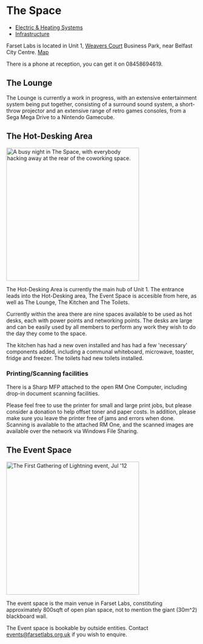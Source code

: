 The Space
=========

 - [Electric & Heating Systems](The_Space/Electric_&_Heating_Systems.md)
 - [Infrastructure](The_Space/Infrastructure.md)

Farset Labs is located in Unit 1, [Weavers Court](http://www.weaverscourt.com/)
Business Park, near Belfast City Centre. [Map](http://g.co/maps/34gn8)

There is a phone at reception, you can get it on 08458694619.

The Lounge
----------

The Lounge is currently a work in progress, with an extensive entertainment
system being put together, consisting of a surround sound system, a short-throw
projector and an extensive range of retro games consoles, from a Sega Mega
Drive to a Nintendo Gamecube.

The Hot-Desking Area
--------------------

<img src="http://wiki.farsetlabs.org.uk/w/images/d/df/Rear_of_coworking_space.jpg" alt="A busy night in The Space, with everybody hacking away at the rear of the coworking space." style="width: 350px;"/>

The Hot-Desking Area is currently the main hub of Unit 1. The entrance leads
into the Hot-Desking area, The Event Space is accesible from here, as well as
The Lounge, The Kitchen and The Toilets.

Currently within the area there are nine spaces available to be used as hot
desks, each with power points and networking points. The desks are large and
can be easily used by all members to perform any work they wish to do the day
they come to the space.

The kitchen has had a new oven installed and has had a few 'necessary'
components added, including a communal whiteboard, microwave, toaster, fridge
and freezer. The toilets had new toilets installed.

### Printing/Scanning facilities

There is a Sharp MFP attached to the open RM One Computer, including drop-in
document scanning facilities.

Please feel free to use the printer for small and large print jobs, but please
consider a donation to help offset toner and paper costs. In addition, please
make sure you leave the printer free of jams and errors when done. Scanning is
available to the attached RM One, and the scanned images are available over the
network via Windows File Sharing.

The Event Space
---------------

<img src="http://wiki.farsetlabs.org.uk/w/images/2/27/Eventspace_GoL1.jpeg" alt="The First Gathering of Lightning event, Jul '12" style="width: 350px;"/>

The event space is the main venue in Farset Labs, constituting approximately
800sqft of open plan space, not to mention the giant (30m^2) blackboard wall.

The Event space is bookable by outside entities. Contact
events@farsetlabs.org.uk if you wish to enquire.
